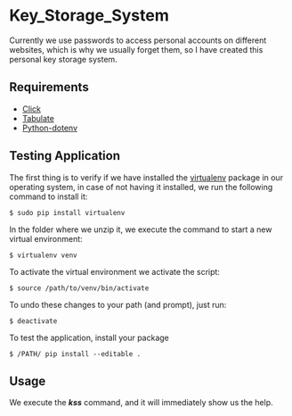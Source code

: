 # Key_Storage_System
Currently we use passwords to access personal accounts on different websites, which is why we usually forget them, so I have created this personal key storage system.

## Requirements

* [Click](https://click.palletsprojects.com/en/7.x/)
* [Tabulate](https://bitbucket.org/astanin/python-tabulate/src/master/)
* [Python-dotenv](https://github.com/theskumar/python-dotenv)

## Testing Application

The first thing is to verify if we have installed the [virtualenv](https://github.com/pypa/virtualenv) package in our operating system, in case of not having it installed, we run the following command to install it:
``` 
$ sudo pip install virtualenv
```
In the folder where we unzip it, we execute the command to start a new virtual environment:
```
$ virtualenv venv
```
To activate the virtual environment we activate the script:
```
$ source /path/to/venv/bin/activate
```
To undo these changes to your path (and prompt), just run:
```
$ deactivate
```
To test the application, install your package
```
$ /PATH/ pip install --editable .
```
## Usage

We execute the *__kss__* command, and it will immediately show us the help.